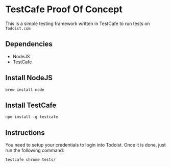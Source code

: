 # TestCafe Proof Of Concept

This is a simple testing framework written in TestCafe to run tests on `Todoist.com`

## Dependencies

- NodeJS
- TestCafe

## Install NodeJS 

`brew install node`

## Install TestCafe

`npm install -g testcafe`

## Instructions

You need to setup your credentials to login into Todoist. Once it is done, just run the following command:

`testcafe chrome tests/`

